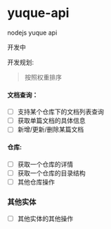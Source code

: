 # yuque-api

nodejs yuque api

开发中


开发规划:

> 按照权重排序

#### 文档查询：

- [ ] 支持某个仓库下的文档列表查询
- [ ] 获取单篇文档的具体信息
- [ ] 新增/更新/删除某篇文档

#### 仓库:

- [ ] 获取一个仓库的详情
- [ ] 获取一个仓库的目录结构
- [ ] 其他仓库操作

### 其他实体
- [ ] 其他实体的其他操作


